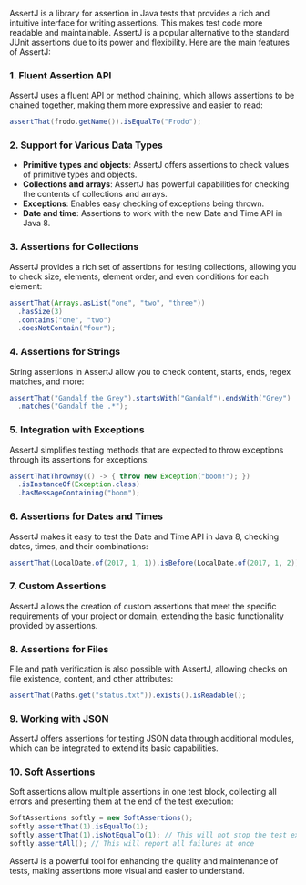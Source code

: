 AssertJ is a library for assertion in Java tests that provides a rich and intuitive interface for writing assertions. This makes test code more readable and maintainable. AssertJ is a popular alternative to the standard JUnit assertions due to its power and flexibility. Here are the main features of AssertJ:

### 1. Fluent Assertion API
AssertJ uses a fluent API or method chaining, which allows assertions to be chained together, making them more expressive and easier to read:
```java
assertThat(frodo.getName()).isEqualTo("Frodo");
```

### 2. Support for Various Data Types
- **Primitive types and objects**: AssertJ offers assertions to check values of primitive types and objects.
- **Collections and arrays**: AssertJ has powerful capabilities for checking the contents of collections and arrays.
- **Exceptions**: Enables easy checking of exceptions being thrown.
- **Date and time**: Assertions to work with the new Date and Time API in Java 8.

### 3. Assertions for Collections
AssertJ provides a rich set of assertions for testing collections, allowing you to check size, elements, element order, and even conditions for each element:
```java
assertThat(Arrays.asList("one", "two", "three"))
  .hasSize(3)
  .contains("one", "two")
  .doesNotContain("four");
```

### 4. Assertions for Strings
String assertions in AssertJ allow you to check content, starts, ends, regex matches, and more:
```java
assertThat("Gandalf the Grey").startsWith("Gandalf").endsWith("Grey")
  .matches("Gandalf the .*");
```

### 5. Integration with Exceptions
AssertJ simplifies testing methods that are expected to throw exceptions through its assertions for exceptions:
```java
assertThatThrownBy(() -> { throw new Exception("boom!"); })
  .isInstanceOf(Exception.class)
  .hasMessageContaining("boom");
```

### 6. Assertions for Dates and Times
AssertJ makes it easy to test the Date and Time API in Java 8, checking dates, times, and their combinations:
```java
assertThat(LocalDate.of(2017, 1, 1)).isBefore(LocalDate.of(2017, 1, 2));
```

### 7. Custom Assertions
AssertJ allows the creation of custom assertions that meet the specific requirements of your project or domain, extending the basic functionality provided by assertions.

### 8. Assertions for Files
File and path verification is also possible with AssertJ, allowing checks on file existence, content, and other attributes:
```java
assertThat(Paths.get("status.txt")).exists().isReadable();
```

### 9. Working with JSON
AssertJ offers assertions for testing JSON data through additional modules, which can be integrated to extend its basic capabilities.

### 10. Soft Assertions
Soft assertions allow multiple assertions in one test block, collecting all errors and presenting them at the end of the test execution:
```java
SoftAssertions softly = new SoftAssertions();
softly.assertThat(1).isEqualTo(1);
softly.assertThat(1).isNotEqualTo(1); // This will not stop the test execution
softly.assertAll(); // This will report all failures at once
```

AssertJ is a powerful tool for enhancing the quality and maintenance of tests, making assertions more visual and easier to understand.
